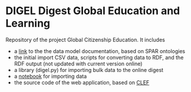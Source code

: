 # DIGEL Digest Global Education and Learning

Repository of the project Global Citizenship Education. It includes

 - a [link](https://docs.google.com/document/d/1i7TSVdkjcplfeoHApjevW0dHa7foadMftK1ftLwGCkA/edit?usp=sharing) to the the data model documentation, based on SPAR ontologies
 - the initial import CSV data, scripts for converting data to RDF, and the RDF output (not updated with current version online)
 - a library (digel.py) for importing bulk data to the online digest
 - a [notebook](https://colab.research.google.com/drive/1CfMNPTn4Z2Lb2ewwM6-hwFqIZb3EJeez?usp=sharing) for importing data
 - the source code of the web application, based on [CLEF](https://polifonia-project.github.io/clef/)
